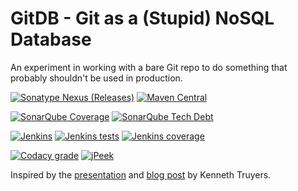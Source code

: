 # GitDB - Git as a (Stupid) NoSQL Database

An experiment in working with a bare Git repo to do something that probably shouldn't be used in production.

[![Sonatype Nexus (Releases)](https://img.shields.io/nexus/r/https/oss.sonatype.org/net.kemitix/gitdb.svg?style=for-the-badge)](https://oss.sonatype.org/content/repositories/releases/net/kemitix/gitdb/)
[![Maven Central](https://img.shields.io/maven-central/v/net.kemitix/gitdb.svg?style=for-the-badge)](https://search.maven.org/#search|ga|1|g%3A"net.kemitix"%20AND%20a%3A"gitdb")

[![SonarQube Coverage](https://img.shields.io/sonar/https/sonarcloud.io/net.kemitix%3Agitdb/coverage.svg?style=for-the-badge)](https://sonarcloud.io/dashboard?id=net.kemitix%3Agitdb)
[![SonarQube Tech Debt](https://img.shields.io/sonar/https/sonarcloud.io/net.kemitix%3Agitdb/tech_debt.svg?style=for-the-badge)](https://sonarcloud.io/dashboard?id=net.kemitix%3Agitdb)

[![Jenkins](https://img.shields.io/jenkins/s/https/jenkins.kemitix.net/job/GitLab/job/kemitix%252Fgitdb.svg?style=for-the-badge)](https://jenkins.kemitix.net/job/GitLab/job/kemitix%252Fgitdb/)
[![Jenkins tests](https://img.shields.io/jenkins/t/https/jenkins.kemitix.net/job/GitLab/job/kemitix%252Fgitdb.svg?style=for-the-badge)](https://jenkins.kemitix.net/job/GitLab/job/kemitix%252Fgitdb/)
[![Jenkins coverage](https://img.shields.io/jenkins/c/https/jenkins.kemitix.net/job/GitLab/job/kemitix%252Fgitdb.svg?style=for-the-badge)](https://jenkins.kemitix.net/job/GitLab/job/kemitix%252Fgitdb/)

[![Codacy grade](https://img.shields.io/codacy/grade/d57096b0639d496aba9a7e43e7cf5b4c.svg?style=for-the-badge)](https://app.codacy.com/project/kemitix/gitdb/dashboard)
[![jPeek](http://i.jpeek.org/net.kemitix/gitdb/badge.svg)](http://i.jpeek.org/net.kemitix/gitdb/index.html)

Inspired by the [presentation](https://www.youtube.com/watch?v=nPPlyjMlQ34) and [blog post](https://www.kenneth-truyers.net/2016/10/13/git-nosql-database/) by Kenneth Truyers.
